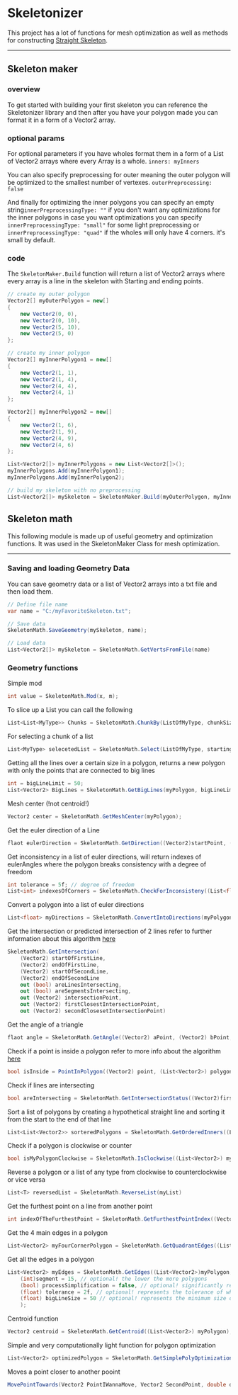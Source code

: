 # Skeletonizer

This project has a lot of functions for mesh optimization
as well as methods for constructing [Straight Skeleton](https://en.wikipedia.org/wiki/Straight_skeleton).
___
## Skeleton maker
### overview
To get started with building your first skeleton you can
reference the Skeletonizer library and then after you have
your polygon made you can format it in a form of a Vector2
array. 

### optional params
For optional parameters if you have wholes format them in a form of a List of Vector2
arrays where every Array is a whole. `inners: myInners`

You can also specify preprocessing for outer meaning the outer
polygon will be optimized to the smallest number of vertexes. `outerPreprocessing: false`

And finally for optimizing the inner polygons you can specify an empty string`innerPreprocessingType: ""`
if you don't want any optimizations for the inner polygons 
in case you want optimizations you can specify `innerPreprocessingType: "small"` for some
light preprocessing or `innerPreprocessingType: "quad"` if the wholes will only have 4 corners.
it's small by default.
### code

The `SkeletonMaker.Build` function will return a list of Vector2 arrays where every array is a
line in the skeleton with Starting and ending points.

```cs
// create my outer polygon
Vector2[] myOuterPolygon = new[]
{
    new Vector2(0, 0),
    new Vector2(0, 10),
    new Vector2(5, 10),
    new Vector2(5, 0)
};

// create my inner polygon
Vector2[] myInnerPolygon1 = new[]
{
    new Vector2(1, 1),
    new Vector2(1, 4),
    new Vector2(4, 4),
    new Vector2(4, 1)
};

Vector2[] myInnerPolygon2 = new[]
{
    new Vector2(1, 6),
    new Vector2(1, 9),
    new Vector2(4, 9),
    new Vector2(4, 6)
};

List<Vector2[]> myInnerPolygons = new List<Vector2[]>();
myInnerPolygons.Add(myInnerPolygon1);
myInnerPolygons.Add(myInnerPolygon2);

// build my skeleton with no preprocessing
List<Vector2[]> mySkeleton = SkeletonMaker.Build(myOuterPolygon, myInnerPolygons, outerPreprocessing: false, innerPreprocessingType: "");
```

## Skeleton math
This following module is made up of useful geometry and optimization functions. It was used in
the SkeletonMaker Class for mesh optimization.
___

### Saving and loading Geometry Data
You can save geometry data or a list of Vector2 arrays into a txt file and then load them.

```cs
// Define file name 
var name = "C:/myFavoriteSkeleton.txt";

// Save data
SkeletonMath.SaveGeometry(mySkeleton, name);

// Load data
List<Vector2[]> mySkeleton = SkeletonMath.GetVertsFromFile(name)
```

### Geometry functions
Simple mod
```cs
int value = SkeletonMath.Mod(x, m);
```

To slice up a List you can call the following
```cs
List<List<MyType>> Chunks = SkeletonMath.ChunkBy(ListOfMyType, chunkSize);
```

For selecting a chunk of a list
```cs
List<MyType> selecetedList = SkeletonMath.Select(ListOfMyType, startingIndex, endingIndex);
```

Getting all the lines over a certain size in a polygon, 
returns a new polygon with only the points that are connected to big lines
```cs
int = bigLineLimit = 50;
List<Vector2> BigLines = SkeletonMath.GetBigLines(myPolygon, bigLineLimit);
```

Mesh center (!not centroid!)
```cs
Vector2 center = SkeletonMath.GetMeshCenter(myPolygon);
```

Get the euler direction of a Line
```cs
flaot eulerDirection = SkeletonMath.GetDirection((Vector2)startPoint, (Vector2)endPoint);
```

Get inconsistency in a list of euler directions, will
return indexes of eulerAngles where the polygon breaks consistency
with a degree of freedom
```cs
int tolerance = 5f; // degree of freedom
List<int> indexesOfCorners = SkeletonMath.CheckForInconsisteny((List<float>)myPolygonEulerList, (flaot)tolerance);
```

Convert a polygon into a list of euler directions
```cs
List<float> myDirections = SkeletonMath.ConvertIntoDirections(myPolygon);
```

Get the intersection or predicted intersection of 2 lines
refer to further information about this algorithm [here](https://www.geeksforgeeks.org/check-if-two-given-line-segments-intersect/)
```cs
SkeletonMath.GetIntersection(
    (Vector2) startOfFirstLine,
    (Vector2) endOfFirstLine,
    (Vector2) startOfSecondLine,
    (Vector2) endOfSecondLine
    out (bool) areLinesIntersecting,
    out (bool) areSegmentsIntersecting,
    out (Vector2) intersectionPoint,
    out (Vector2) firstClosestIntersectionPoint,
    out (Vector2) secondClosesetIntersectionPoint)
```

Get the angle of a triangle
```cs
flaot angle = SkeletonMath.GetAngle((Vector2) aPoint, (Vector2) bPoint, (Vector2) cPoint);
```

Check if a point is inside a polygon refer to more info about the algorithm [here](https://www.geeksforgeeks.org/how-to-check-if-a-given-point-lies-inside-a-polygon/)
```cs
bool isInside = PointInPolygon((Vector2) point, (List<Vector2>) polygon);
```

Check if lines are intersecting
```cs
bool areIntersecting = SkeletonMath.GetIntersectionStatus((Vector2)firstLineStartingPoint, (Vector2)firstLineEndingPoint, (Vector2)secondLineStartingPoint, (Vector2)secondLineEndingPoint)
```

Sort a list of polygons by creating a hypothetical straight line
and sorting it from the start to the end of that line
```cs
List<List<Vector2>> sorteredPolygons = SkeletonMath.GetOrderedInners((List<List<Vector2>>)ListOfMyPolygons);
```

Check if a polygon is clockwise or counter
```cs
bool isMyPolygonClockwise = SkeletonMath.IsClockwise((List<Vector2>) myPolygon);
```

Reverse a polygon or a list of any type from clockwise to counterclockwise or vice versa
```cs
List<T> reversedList = SkeletonMath.ReverseList(myList)
```

Get the furthest point on a line from another point
```cs
int indexOfTheFurthestPoint = SkeletonMath.GetFurthestPointIndex((Vector2)pointForMessuring, (List<Vector2>)myListOfPoints);
```

Get the 4 main edges in a polygon
```cs
List<Vector2> myFourCornerPolygon = SkeletonMath.GetQuadrantEdges((List<Vector2>) myPolygon);
```

Get all the edges in a polygon
```cs
List<Vector2> myEdges = SkeletonMath.GetEdges((List<Vector2>)myPolygon,
    (int)segment = 15, // optional! the lower the more polygons
    (bool) processSimplification = false, // optional! significantly reduces the number of polygons if true
    (float) tolerance = 2f, // optional! represents the tolerance of what angle is considered an edge the higher the higher polycount
    (float) bigLineSize = 50 // optional! represents the minimum size of the lines in the polygon 
    );
```

Centroid function 
```cs
Vector2 centroid = SkeletonMath.GetCentroid((List<Vector2>) myPolygon);
```

Simple and very computationally light function for polygon optimization
```cs
List<Vector2> optimizedPolygon = SkeletonMath.GetSimplePolyOptimization((List<Vector2>) myPolygon);
```

Moves a point closer to another pooint
```cs
MovePointTowards(Vector2 PointIWannaMove, Vector2 SecondPoint, double distance);
```
